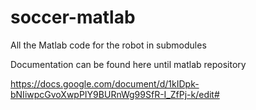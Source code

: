 # soccer-matlab
All the Matlab code for the robot in submodules

Documentation can be found here until matlab repository

https://docs.google.com/document/d/1kIDpk-bNIiwpcGvoXwpPIY9BURnWg99SfR-I_ZfPj-k/edit#
